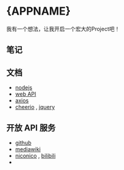 # {APPNAME}
我有一个想法，让我开启一个宏大的Project吧！

## 笔记

## 文档
- [nodejs](https://nodejs.org/en/docs/)
- [web API](https://developer.mozilla.org/zh-CN/docs/Web/API)
- [axios](https://axios-http.com/zh/docs/req_config)
- [cheerio](https://www.npmjs.com/package/cheerio) , [jquery](https://api.jquery.com/)

## 开放 API 服务
- [github](https://docs.github.com/en/rest/reference/repos#create-or-update-file-contents)
- [mediawiki](https://mediawiki.org/w/api.php?action=help&modules=query) 
- [niconico](https://ext.nicovideo.jp/api/getthumbinfo/sm5525531) , [bilibili](api.bilibili.com/x/web-interface/view?aid=38162786)
- 
